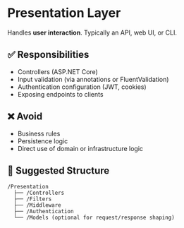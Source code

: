 # Presentation Layer

Handles **user interaction**. Typically an API, web UI, or CLI.

## ✅ Responsibilities
- Controllers (ASP.NET Core)
- Input validation (via annotations or FluentValidation)
- Authentication configuration (JWT, cookies)
- Exposing endpoints to clients

## ❌ Avoid
- Business rules
- Persistence logic
- Direct use of domain or infrastructure logic

## 📁 Suggested Structure
```
/Presentation
  ├── /Controllers
  ├── /Filters
  ├── /Middleware
  ├── /Authentication
  └── /Models (optional for request/response shaping)
```
